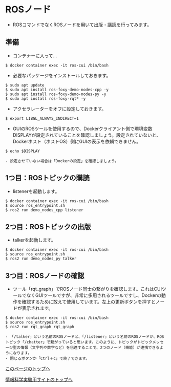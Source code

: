 # ROSノード
- ROSコマンドでなくROSノードを用いて出版・講読を行ってみます。

## 準備
- コンテナーに入って…
```
$ docker container exec -it ros-cui /bin/bash
```

- 必要なパッケージをインストールしておきます。
```
$ sudo apt update
$ sudo apt install ros-foxy-demo-nodes-cpp -y
$ sudo apt install ros-foxy-demo-nodes-py -y
$ sudo apt install ros-foxy-rqt* -y
```

- アクセラレーターをオフに設定しておきます。
```
$ export LIBGL_ALWAYS_INDIRECT=1
```

- GUIのROSツールを使用するので、Dockerクライアント側で環境変数DISPLAYが設定されていることを確認しましょう。設定されていないと、Dockerホスト（ホストOS）側にGUIの表示を依頼できません。
```
$ echo $DISPLAY
```
    - 設定させていない場合は「Dockerの設定」を確認しましょう。


## 1つ目：ROSトピックの購読
- listenerを起動します。
```
$ docker container exec -it ros-cui /bin/bash
$ source ros_entrypoint.sh
$ ros2 run demo_nodes_cpp listener
```

## 2つ目：ROSトピックの出版
- talkerを起動します。
```
$ docker container exec -it ros-cui /bin/bash
$ source ros_entrypoint.sh
$ ros2 run demo_nodes_py talker
```

## 3つ目：ROSノードの確認  
- ツール「rqt_graph」でROSノード同士の繋がりを確認します。これはCUIツールでなくGUIツールですが、非常に多用されるツールですし、Dockerの動作を確認するために敢えて使用しています。左上の更新ボタンを押すとノードが表示されます。
```
$ docker container exec -it ros-cui /bin/bash
$ source ros_entrypoint.sh
$ ros2 run rqt_graph rqt_graph
```
    - 「/talker」という名前のROSノードと、「/listener」という名前のROSノードが、ROSトピック「/chatter」で繋がっていると思います。このように、トピックがトピックメッセージ型の情報（文字列や数字など）を伝達することで、2つのノード（機能）が連携できるようになります。
    - 閉じるボタンか「Ctrl＋c」で終了できます。

[このページのトップへ](#)

[情報科学実験用サイトのトップへ](https://stl-apu.github.io/laboratory_experiments/)
